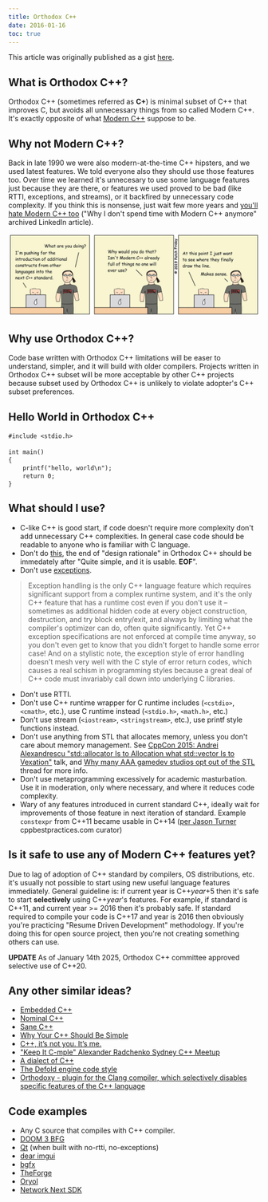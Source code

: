 ```yaml
---
title: Orthodox C++
date: 2016-01-16
toc: true
---
```


This article was originally published as a gist [here](https://gist.github.com/bkaradzic/2e39896bc7d8c34e042b).

## What is Orthodox C++?

Orthodox C++ (sometimes referred as **C+**) is minimal subset of C++ that improves C, but avoids all unnecessary things from so called Modern C++. It's exactly opposite of what [Modern C++](https://stackoverflow.com/questions/3661237/what-is-modern-c) suppose to be.

## Why not Modern C++?

Back in late 1990 we were also modern-at-the-time C++ hipsters, and we used latest features. We told everyone also they should use those features too. Over time we learned it's unnecesary to use some language features just because they are there, or features we used proved to be bad (like RTTI, exceptions, and streams), or it backfired by unnecessary code complexity. If you think this is nonsense, just wait few more years and [you'll hate Modern C++ too](http://archive.md/2016.05.17-214038/https://www.linkedin.com/pulse/why-i-dont-spend-time-modern-c-anymore-henrique-bucher-phd) ("Why I don't spend time with Modern C++ anymore" archived LinkedIn article).

<div style="text-align: center;">

![d0pfbigxcaeip0m](53454879-839a6480-39dd-11e9-9915-41baca494461.jpg)

</div>

## Why use Orthodox C++?

Code base written with Orthodox C++ limitations will be easer to understand, simpler, and it will build with older compilers. Projects written in Orthodox C++ subset will be more acceptable by other C++ projects because subset used by Orthodox C++ is unlikely to violate adopter's C++ subset preferences.

## Hello World in Orthodox C++

	#include <stdio.h>

	int main()
	{
	    printf("hello, world\n");
	    return 0;
	}

## What should I use?

 - C-like C++ is good start, if code doesn't require more complexity don't add unnecessary C++ complexities. In general case code should be readable to anyone who is familiar with C language.
 - Don't do [this](http://archive.md/2014.04.28-125041/http://www.boost.org/doc/libs/1_55_0/libs/geometry/doc/html/geometry/design.html), the end of "design rationale" in Orthodox C++ should be immedately after "Quite simple, and it is usable. **EOF**".
 - Don't use [exceptions](https://web.archive.org/web/20190116034706/http://www.lighterra.com/papers/exceptionsharmful/).
 
> Exception handling is the only C++ language feature which requires significant support from a complex runtime system, and it's the only C++ feature that has a runtime cost even if you don't use it – sometimes as additional hidden code at every object construction, destruction, and try block entry/exit, and always by limiting what the compiler's optimizer can do, often quite significantly. Yet C++ exception specifications are not enforced at compile time anyway, so you don't even get to know that you didn't forget to handle some error case! And on a stylistic note, the exception style of error handling doesn't mesh very well with the C style of error return codes, which causes a real schism in programming styles because a great deal of C++ code must invariably call down into underlying C libraries.

 - Don't use RTTI.
 - Don't use C++ runtime wrapper for C runtime includes (`<cstdio>`, `<cmath>`, etc.), use C runtime instead (`<stdio.h>`, `<math.h>`, etc.)
 - Don't use stream (`<iostream>`, `<stringstream>`, etc.), use printf style functions instead.
 - Don't use anything from STL that allocates memory, unless you don't care about memory management. See [CppCon 2015: Andrei Alexandrescu "std::allocator Is to Allocation what std::vector Is to Vexation"](https://www.youtube.com/watch?v=LIb3L4vKZ7U) talk, and [Why many AAA gamedev studios opt out of the STL](https://web.archive.org/web/20220227163717/https://threadreaderapp.com/thread/1497768472184430600.html) thread for more info. 
 - Don't use metaprogramming excessively for academic masturbation. Use it in moderation, only where necessary, and where it reduces code complexity.
 -  Wary of any features introduced in current standard C++<year>, ideally wait for improvements of those feature in next iteration of standard. Example `constexpr` from C++11 became usable in C++14 ([per Jason Turner](http://archive.md/2018.02.01-171248/https://twitter.com/lefticus/status/958931109009440768) cppbestpractices.com curator)

## Is it safe to use any of Modern C++<year> features yet?

Due to lag of adoption of C++ standard by compilers, OS distributions, etc. it's usually not possible to start using new useful language features immediately. General guideline is: if current year is C++_year_+5 then it's safe to start **selectively** using C++_year_'s features. For example, if standard is C++11, and current year >= 2016 then it's probably safe. If standard required to compile your code is C++17 and year is 2016 then obviously you're practicing "Resume Driven Development" methodology. If you're doing this for open source project, then you're not creating something others can use.

**UPDATE** As of January 14th 2025, Orthodox C++ committee approved selective use of C++20.

## Any other similar ideas?

 - [Embedded C++](https://en.wikipedia.org/wiki/Embedded_C%2B%2B)
 - [Nominal C++](http://archive.md/2016.08.07-162105/https://namandixit.github.io/blog/nominal-c++/)
 - [Sane C++](http://archive.md/2016.08.07-162220/http://flohofwoe.blogspot.nl/2013/06/sane-c.html)
 - [Why Your C++ Should Be Simple](http://archive.md/2017.03.19-055108/https://hacksoflife.blogspot.nl/2017/03/why-your-c-should-be-simple.html)
 - [C++, it’s not you. It’s me.](https://web.archive.org/web/20190227061553/https://c0de517e.blogspot.com/2019/02/c-its-not-you-its-me.html)
 - ["Keep It C-mple" Alexander Radchenko Sydney C++ Meetup](https://www.youtube.com/watch?v=lTXHOOwfTAo)
 - [A dialect of C++](https://web.archive.org/web/20200521234043/https://satish.net.in/20180302/)
 - [The Defold engine code style](https://web.archive.org/web/20241003193318/https://defold.com/2020/05/31/The-Defold-engine-code-style/)
 - [Orthodoxy - plugin for the Clang compiler, which selectively disables specific features of the C++ language](https://github.com/d-musique/orthodoxy?tab=readme-ov-file#orthodoxy)
 
## Code examples

 - Any C source that compiles with C++ compiler.
 - [DOOM 3 BFG](https://github.com/id-Software/DOOM-3-BFG)
 - [Qt](https://github.com/qtproject) (when built with no-rtti, no-exceptions)
 - [dear imgui](https://github.com/ocornut/imgui)
 - [bgfx](https://github.com/bkaradzic/bgfx)
 - [TheForge](https://github.com/ConfettiFX/The-Forge)
 - [Oryol](https://github.com/floooh/oryol)
 - [Network Next SDK](https://github.com/networknext/sdk)
 
